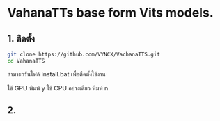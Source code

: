 # VahanaTTs base form Vits models.


## 1. ติดตั้ง

```sh
git clone https://github.com/VYNCX/VachanaTTS.git
cd VahanaTTS
```
สามารถรันไฟล์ install.bat เพื่อตืดตั้งใช้งาน 

ใช้ GPU พิมพ์ y
ใช้ CPU อย่างเดียว พิมพ์ n

## 2. 
